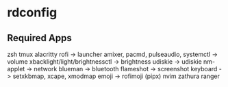 # rdconfig

## Required Apps

zsh
tmux
alacritty
rofi -> launcher
amixer, pacmd, pulseaudio, systemctl -> volume
xbacklight/light/brightnessctl -> brightness
udiskie -> udiskie
nm-applet -> network
blueman -> bluetooth
flameshot -> screenshot
keyboard -> setxkbmap, xcape, xmodmap
emoji -> rofimoji (pipx)
nvim
zathura
ranger
